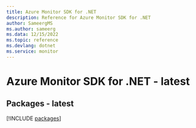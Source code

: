 ```yaml
---
title: Azure Monitor SDK for .NET
description: Reference for Azure Monitor SDK for .NET
author: SameergMS
ms.author: sameerg
ms.data: 12/15/2022
ms.topic: reference
ms.devlang: dotnet
ms.service: monitor
---
```

# Azure Monitor SDK for .NET - latest
## Packages - latest
[!INCLUDE [packages](monitor-index.md)]